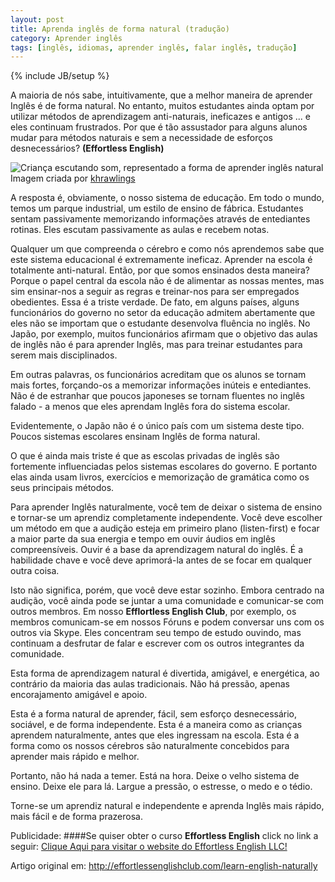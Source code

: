 ```yaml
---
layout: post
title: Aprenda inglês de forma natural (tradução)
category: Aprender inglês
tags: [inglês, idiomas, aprender inglês, falar inglês, tradução]
---
```


{% include JB/setup %}

A maioria de nós sabe, intuitivamente, que a melhor maneira de aprender Inglês é de forma natural. No entanto, muitos estudantes ainda optam por utilizar métodos de aprendizagem anti-naturais, ineficazes e antigos ... e eles continuam frustrados. Por que é tão assustador para alguns alunos mudar para métodos naturais e sem a necessidade de esforços desnecessários? __(Effortless English)__

<span>
<img src="http://farm4.static.flickr.com/3634/3328701841_061a3a2051.jpg" alt="Criança escutando som, representado a forma de aprender inglês natural" /><br />Imagem criada por <a href="http://www.flickr.com/photos/khrawlings/">khrawlings</a>
</span>

A resposta é, obviamente, o nosso sistema de educação. Em todo o mundo, temos um parque industrial, um estilo de ensino de fábrica. Estudantes sentam passivamente memorizando informações através de entediantes rotinas. Eles escutam passivamente as aulas e recebem notas.

Qualquer um que compreenda o cérebro e como nós aprendemos sabe que este sistema educacional é extremamente ineficaz. Aprender na escola é totalmente anti-natural. Então, por que somos ensinados desta maneira? Porque o papel central da escola não é de alimentar as nossas mentes, mas sim ensinar-nos a seguir as regras e treinar-nos para ser empregados obedientes. Essa é a triste verdade. De fato, em alguns países, alguns funcionários do governo no setor da educação admitem abertamente que eles não se importam que o estudante desenvolva fluência no inglês. No Japão, por exemplo, muitos funcionários afirmam que o objetivo das aulas de inglês não é para aprender Inglês, mas para treinar estudantes para serem mais disciplinados.

Em outras palavras, os funcionários acreditam que os alunos se tornam mais fortes, forçando-os a memorizar informações inúteis e entediantes. Não é de estranhar que poucos japoneses se tornam fluentes no inglês falado - a menos que eles aprendam Inglês fora do sistema escolar.

Evidentemente, o Japão não é o único país com um sistema deste tipo. Poucos sistemas escolares ensinam Inglês de forma natural.

O que é ainda mais triste é que as escolas privadas de inglês são fortemente influenciadas pelos sistemas escolares do governo. E portanto elas ainda usam livros, exercícios e memorização de gramática como os seus principais métodos.

Para aprender Inglês naturalmente, você tem de deixar o sistema de ensino e tornar-se um aprendiz completamente independente. Você deve escolher um método em que a audição esteja em primeiro plano (listen-first) e focar a maior parte da sua energia e tempo em ouvir áudios em inglês compreensíveis. Ouvir é a base da aprendizagem natural do inglês. É a habilidade chave e você deve aprimorá-la antes de se focar em qualquer outra coisa.

Isto não significa, porém, que você deve estar sozinho. Embora centrado na audição, você ainda pode se juntar a uma comunidade e comunicar-se com outros membros. Em nosso __Efflortless English Club__, por exemplo, os membros comunicam-se em nossos Fóruns e podem conversar uns com os outros via Skype. Eles concentram seu tempo de estudo ouvindo, mas continuam a desfrutar de falar e escrever com os outros integrantes da comunidade.

Esta forma de aprendizagem natural é divertida, amigável, e energética, ao contrário da maioria das aulas tradicionais. Não há pressão, apenas encorajamento amigável e apoio.

Esta é a forma natural de aprender, fácil, sem esforço desnecessário, sociável, e de forma independente. Esta é a maneira como as crianças aprendem naturalmente, antes que eles ingressam na escola. Esta é a forma como os nossos cérebros são naturalmente concebidos para aprender mais rápido e melhor.

Portanto, não há nada a temer. Está na hora. Deixe o velho sistema de ensino. Deixe ele para lá. Largue a pressão, o estresse, o medo e o tédio.

Torne-se um aprendiz natural e independente e aprenda Inglês mais rápido, mais fácil e de forma prazerosa.

Publicidade:
####Se quiser obter o curso <strong>Effortless English</strong> click no link a seguir: 
<a href="https://www.e-junkie.com/ecom/gb.php?cl=5336&amp;c=ib&amp;aff=60441" target="ejejcsingle">Clique Aqui para visitar o website do Effortless English LLC!</a>

Artigo original em: http://effortlessenglishclub.com/learn-english-naturally
